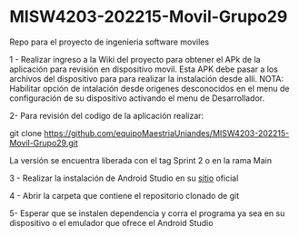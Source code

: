 # MISW4203-202215-Movil-Grupo29
Repo para el proyecto de ingenieria software moviles

1 - Realizar ingreso a la Wiki del proyecto para obtener el APk de la aplicación para revisión en dispositivo movil. Esta APK debe pasar a los archivos del dispositivo para para realizar la instalación desde allí.
  NOTA: Habilitar opción de intalación desde origenes desconocidos en el menu de configuración de su dispositivo activando el menu de Desarrollador.

2- Para revisión del codigo de la aplicación realizar:

  git clone https://github.com/equipoMaestriaUniandes/MISW4203-202215-Movil-Grupo29.git
  
  La versión se encuentra liberada con el tag Sprint 2 o en la rama Main
  
3 - Realizar la instalación de Android Studio en su [sitio](https://developer.android.com/studio?hl=es-419&gclid=Cj0KCQiAveebBhD_ARIsAFaAvrFGamSYUmdcu4ooYG_uqQQHR6W91F0JU59uqgoWB8_1EJ5bIoVlbQEaAoI6EALw_wcB&gclsrc=aw.ds) oficial

4 - Abrir la carpeta que contiene el repositorio clonado de git 

5- Esperar que se instalen dependencia y corra el programa ya sea en su dispositivo o el emulador que ofrece el Android Studio
